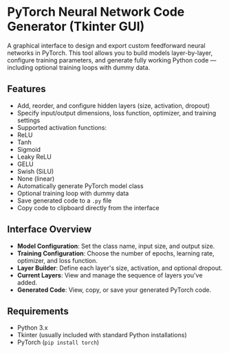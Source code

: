 # PyTorch Neural Network Code Generator (Tkinter GUI)

A graphical interface to design and export custom feedforward neural networks in PyTorch. This tool allows you to build models layer-by-layer, configure training parameters, and generate fully working Python code — including optional training loops with dummy data.

##  Features

-  Add, reorder, and configure hidden layers (size, activation, dropout)
-  Specify input/output dimensions, loss function, optimizer, and training settings
-  Supported activation functions:
  - ReLU
  - Tanh
  - Sigmoid
  - Leaky ReLU
  - GELU
  - Swish (SiLU)
  - None (linear)
-  Automatically generate PyTorch model class
-  Optional training loop with dummy data
-  Save generated code to a `.py` file
-  Copy code to clipboard directly from the interface

##  Interface Overview

- **Model Configuration**: Set the class name, input size, and output size.
- **Training Configuration**: Choose the number of epochs, learning rate, optimizer, and loss function.
- **Layer Builder**: Define each layer's size, activation, and optional dropout.
- **Current Layers**: View and manage the sequence of layers you've added.
- **Generated Code**: View, copy, or save your generated PyTorch code.

##  Requirements

- Python 3.x
- Tkinter (usually included with standard Python installations)
- PyTorch (`pip install torch`)

